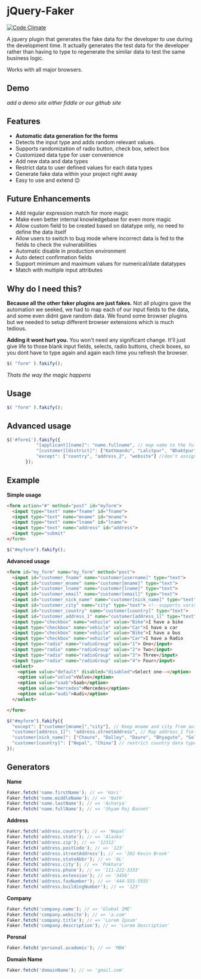 # jQuery-Faker

[![Code Climate](https://codeclimate.com/github/abhinavmsra/jQuery-faker/badges/gpa.svg)](https://codeclimate.com/github/abhinavmsra/jQuery-faker)

A jquery plugin that generates the fake data for the developer to use during the development time. It actually generates the test data for the developer rather than having to type to regenerate the similar data to test the same business logic.

Works with all major browsers.

## Demo

_add a demo site either fiddle or our github site_

## Features

* **Automatic data generation for the forms**
* Detects the input type and adds random relevant values.
* Supports randomization of radio button, check box, select box
* Customized data type for user convenience
* Add new data and data types
* Restrict data to user defined values for each data types
* Generate fake data within your project right away
* Easy to use and extend :wink:

## Future Enhancements

* Add regular expression match for more magic
* Make even better internal knowledgebase for even more magic
* Allow custom field to be created based on datatype only, no need to define the data itself
* Allow users to switch to bug mode where incorrect data is fed to the fields to check the vulnerabilities
* Automatic disable in production environment
* Auto detect confirmation fields
* Support minimum and maximum values for numerical/date datatypes
* Match with multiple input attributes

## Why do I need this?

**Because all the other faker plugins are just fakes.** Not all plugins gave the automation we seeked, we had to map each of our input fields to the data, and some even didnt gave random data. We found some browser plugins but we needed to setup different browser extensions which is much tedious.

**Adding it wont hurt you.** You won't need any significant change. It'll just give life to those blank input fields, selects, radio buttons, check boxes,  so you dont have to type again and again each time you refresh the browser.
```javascript
$( "form" ).fakify();
```

_Thats the way the magic happens_



## Usage

```javascript
$( "form" ).fakify();
```

## Advanced usage
```javascript
$('#form1').fakify({
           "[applicant][name]": "name.fullname", // map name to the fullname in our database
           "[customer][district]": ["Kathmandu", "Lalitpur", "Bhaktpur"], // add new datatype district to our database
           "except": ["country", "address_2", "website"] //don't assign values to the given fields
       });
```

## Example

**Simple usage**

```html
<form action="#" method="post" id="myform">
  <input type="text" name="fname" id="fname">
  <input type="text" name="mname" id="mname">
  <input type="text" name="lname" id="lname">
  <input type="text" name="address" id="address">
  <input type="submit"
</form>
```

```javascript
$("#myform").fakify();
```

**Advanced usage**
```html
<form id="my_form" name="my_form" method="post">
  <input id="customer_fname" name="customer[username]" type="text">
  <input id="customer_mname" name="customer[mname]" type="text">
  <input id="customer_lname" name="customer[lname]" type="text">
  <input id="customer_email" name="customer[email]" type="text">
  <input id="customer_nick_name" name="customer[nick_name]" type="text">
  <input id="customer_city" name="city" type="text"> <!--supports various methods of writing name-->
  <input id="customer_country" name="customer[country]" type="text">
  <input id="customer_address_1" name="customer[address_1]" type="text">
  <input type="checkbox" name="vehicle" value="Bike">I have a bike
  <input type="checkbox" name="vehicle" value="Car">I have a car
  <input type="checkbox" name="vehicle" value="Bike">I have a bus
  <input type="checkbox" name="vehicle" value="Car">I have a Radio
  <input type="radio" name="radioGroup" value="1"> One</input>
  <input type="radio" name="radioGroup" value="2"> Two</input>
  <input type="radio" name="radioGroup" value="3"> Three</input>
  <input type="radio" name="radioGroup" value="4"> Four</input>
  <select>
    <option value="default" disabled="disabled">Select one--</option>
    <option value="volvo">Volvo</option>
    <option value="saab">Saab</option>
    <option value="mercedes">Mercedes</option>
    <option value="audi">Audi</option>
  </select>

</form>
```

```javascript
$("#myform").fakify({
  "except": ["customer[mname]","city"], // Keep mname and city from autogenerating
  "customer[address_1]": "address.streetAddress", // Map address_1 field to street_address
  "customer[nick_name]": ["Chaure", "Dalley", "Daure", "Bhyagute", "Gole"] // add custom datatype along with the data
  "customer[country]": ["Nepal", "China"] // restrict country data type to "Nepal" and "china" only
});
```

## Generators

**Name**
```javascript
Faker.fetch('name.firstName'); // => 'Hari'
Faker.fetch('name.middleName'); // => 'Nath'
Faker.fetch('name.lastName'); // => 'Acharya'
Faker.fetch('name.fullName'); // => 'Shyam Raj Basnet'
```

**Address**

```javascript
Faker.fetch('address.country'); // => 'Nepal'
Faker.fetch('address.state'); // => 'Alaska'
Faker.fetch('address.zip'); // => '12312'
Faker.fetch('address.postCode'); // => '123'
Faker.fetch('address.streetAddress'); // => '282 Kevin Brook'
Faker.fetch('address.stateAbbr'); // => 'AL'
Faker.fetch('address.city'); // => 'Pokhara'
Faker.fetch('address.phone'); // => '111-222-3333'
Faker.fetch('address.extension'); // => '3456'
Faker.fetch('address.faxNumber'); // => '444-555-5555'
Faker.fetch('address.buildingNumber'); // => '123'
```

**Company**

```javascript
Faker.fetch('company.name'); // => 'Global IME'
Faker.fetch('company.website'); // => 'a.com'
Faker.fetch('company.title'); // => 'Lorem Ipsum'
Faker.fetch('company.description'); // => 'Lorem Description'
```

**Peronal**

```javascript
Faker.fetch('personal.academic'); // => 'MBA'
```

**Domain Name**

```javascript
Faker.fetch('domainName'); // => 'gmail.com'
```
